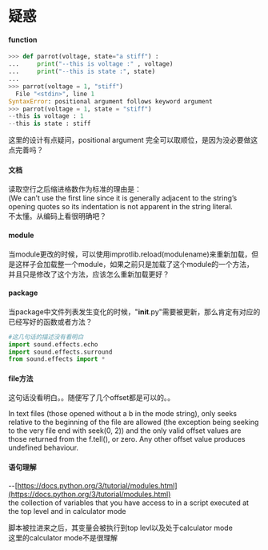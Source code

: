 # 疑惑

#### function

```python
>>> def parrot(voltage, state="a stiff") :  
...     print("--this is voltage :" , voltage)  
...     print("--this is state :", state)  
...  
>>> parrot(voltage = 1, "stiff")  
  File "<stdin>", line 1  
SyntaxError: positional argument follows keyword argument  
>>> parrot(voltage = 1, state = "stiff")  
--this is voltage : 1    
--this is state : stiff
```

这里的设计有点疑问，positional argument 完全可以取顺位，是因为没必要做这点完善吗？

#### 文档

读取空行之后缩进格数作为标准的理由是：  
\(We can’t use the first line since it is generally adjacent to the string’s opening quotes so its indentation is not apparent in the string literal.  
不太懂。从编码上看很明确吧？

#### module

当module更改的时候，可以使用improtlib.reload\(modulename\)来重新加载，但是这样子会加载整一个module，如果之前只是加载了这个module的一个方法，并且只是修改了这个方法，应该怎么重新加载更好？

#### package

当package中文件列表发生变化的时候，"**init**.py"需要被更新，那么肯定有对应的已经写好的函数或者方法？

```python
#这几句话的描述没有看明白　　
import sound.effects.echo
import sound.effects.surround
from sound.effects import *
```

#### file方法

这句话没看明白。。随便写了几个offset都是可以的。。

In text files \(those opened without a b in the mode string\), only seeks relative to the beginning of the file are allowed \(the exception being seeking to the very file end with seek\(0, 2\)\) and the only valid offset values are those returned from the f.tell\(\), or zero. Any other offset value produces undefined behaviour.

#### 语句理解

--[https://docs.python.org/3/tutorial/modules.html](https://docs.python.org/3/tutorial/modules.html)  
the collection of variables that you have access to in a script executed at the top level and in calculator mode

脚本被拉进来之后，其变量会被执行到top levl以及处于calculator mode  
这里的calculator mode不是很理解

